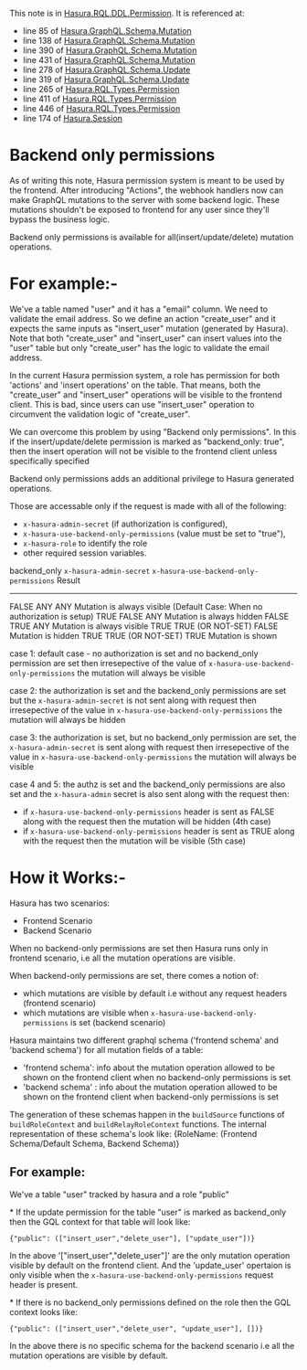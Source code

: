 This note is in [Hasura.RQL.DDL.Permission](https://github.com/hasura/graphql-engine/blob/master/server/src-lib/Hasura/RQL/DDL/Permission.hs#L62).
It is referenced at:
  - line 85 of [Hasura.GraphQL.Schema.Mutation](https://github.com/hasura/graphql-engine/blob/master/server/src-lib/Hasura/GraphQL/Schema/Mutation.hs#L85)
  - line 138 of [Hasura.GraphQL.Schema.Mutation](https://github.com/hasura/graphql-engine/blob/master/server/src-lib/Hasura/GraphQL/Schema/Mutation.hs#L138)
  - line 390 of [Hasura.GraphQL.Schema.Mutation](https://github.com/hasura/graphql-engine/blob/master/server/src-lib/Hasura/GraphQL/Schema/Mutation.hs#L390)
  - line 431 of [Hasura.GraphQL.Schema.Mutation](https://github.com/hasura/graphql-engine/blob/master/server/src-lib/Hasura/GraphQL/Schema/Mutation.hs#L431)
  - line 278 of [Hasura.GraphQL.Schema.Update](https://github.com/hasura/graphql-engine/blob/master/server/src-lib/Hasura/GraphQL/Schema/Update.hs#L278)
  - line 319 of [Hasura.GraphQL.Schema.Update](https://github.com/hasura/graphql-engine/blob/master/server/src-lib/Hasura/GraphQL/Schema/Update.hs#L319)
  - line 265 of [Hasura.RQL.Types.Permission](https://github.com/hasura/graphql-engine/blob/master/server/src-lib/Hasura/RQL/Types/Permission.hs#L265)
  - line 411 of [Hasura.RQL.Types.Permission](https://github.com/hasura/graphql-engine/blob/master/server/src-lib/Hasura/RQL/Types/Permission.hs#L411)
  - line 446 of [Hasura.RQL.Types.Permission](https://github.com/hasura/graphql-engine/blob/master/server/src-lib/Hasura/RQL/Types/Permission.hs#L446)
  - line 174 of [Hasura.Session](https://github.com/hasura/graphql-engine/blob/master/server/src-lib/Hasura/Session.hs#L174)

# Backend only permissions

As of writing this note, Hasura permission system is meant to be used by the
frontend. After introducing "Actions", the webhook handlers now can make GraphQL
mutations to the server with some backend logic. These mutations shouldn't be
exposed to frontend for any user since they'll bypass the business logic.

Backend only permissions is available for all(insert/update/delete) mutation operations.

For example:-
=============

We've a table named "user" and it has a "email" column. We need to validate the
email address. So we define an action "create_user" and it expects the same inputs
as "insert_user" mutation (generated by Hasura). Note that both "create_user" and
"insert_user" can insert values into the "user" table but only "create_user" has the
logic to validate the email address.

In the current Hasura permission system, a role has permission for both 'actions' and
'insert operations' on the table. That means, both the "create_user" and "insert_user"
operations will be visible to the frontend client. This is bad, since users can use
"insert_user" operation to circumvent the validation logic of "create_user".

We can overcome this problem by using "Backend only permissions". In this if the
insert/update/delete permission is marked as "backend_only: true", then the insert
operation will not be visible to the frontend client unless specifically specified

Backend only permissions adds an additional privilege to Hasura generated operations.

Those are accessable only if the request is made with all of the following:
  * `x-hasura-admin-secret` (if authorization is configured),
  * `x-hasura-use-backend-only-permissions` (value must be set to "true"),
  * `x-hasura-role` to identify the role
  * other required session variables.

backend_only   `x-hasura-admin-secret`   `x-hasura-use-backend-only-permissions`  Result
------------    ---------------------     -------------------------------------   ------
FALSE           ANY                       ANY                                    Mutation is always visible (Default Case: When no authorization is setup)
TRUE            FALSE                     ANY                                    Mutation is always hidden
FALSE           TRUE                      ANY                                    Mutation is always visible
TRUE            TRUE (OR NOT-SET)         FALSE                                  Mutation is hidden
TRUE            TRUE (OR NOT-SET)         TRUE                                   Mutation is shown

case 1: default case - no authorization is set and no backend_only permission are set
then irresepective of the value of `x-hasura-use-backend-only-permissions` the
mutation will always be visible

case 2: the authorization is set and the backend_only permissions are set but the
`x-hasura-admin-secret` is not sent along with request then irresepective of the value
in `x-hasura-use-backend-only-permissions` the mutation will always be hidden

case 3: the authorization is set, but no backend_only permission are set, the
`x-hasura-admin-secret` is sent along with request then irresepective of the value
in `x-hasura-use-backend-only-permissions` the mutation will always be visible

case 4 and 5:
the authz is set and the backend_only permissions are also set and the
`x-hasura-admin` secret is also sent along with the request then:
  * if `x-hasura-use-backend-only-permissions` header is sent as FALSE along with the
    request then the mutation will be hidden (4th case)
  * if `x-hasura-use-backend-only-permissions` header is sent as TRUE along with the
    request then the mutation will be visible (5th case)

How it Works:-
===============

Hasura has two scenarios:
  * Frontend Scenario
  * Backend Scenario

When no backend-only permissions are set then Hasura runs only in frontend scenario,
i.e all the mutation operations are visible.

When backend-only permissions are set, there comes a notion of:
  * which mutations are visible by default i.e without any request headers (frontend scenario)
  * which mutations are visible when `x-hasura-use-backend-only-permissions` is set (backend scenario)

Hasura maintains two different graphql schema ('frontend schema' and 'backend schema')
for all mutation fields of a table:
  * 'frontend schema': info about the mutation operation allowed to be shown on the frontend client when no backend-only permissions is set
  * 'backend schema' : info about the mutation operation allowed to be shown on the frontend client when backend-only permissions is set

The generation of these schemas happen in the `buildSource` functions of
`buildRoleContext` and `buildRelayRoleContext` functions. The internal representation
of these schema's look like:
  {RoleName: (Frontend Schema/Default Schema, Backend Schema)}

For example:
------------
We've a table "user" tracked by hasura and a role "public"

\* If the update permission for the table "user" is marked as backend_only then the
  GQL context for that table will look like:

    {"public": (["insert_user","delete_user"], ["update_user"])}

  In the above '["insert_user","delete_user"]' are the only mutation operation visible
  by default on the frontend client. And the 'update_user' opertaion is only visible
  when the `x-hasura-use-backend-only-permissions` request header is present.

\* If there is no backend_only permissions defined on the role then the GQL context
  looks like:

    {"public": (["insert_user","delete_user", "update_user"], [])}

  In the above there is no specific schema for the backend scenario i.e all the
  mutation operations are visible by default.

